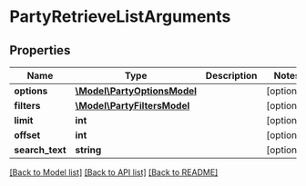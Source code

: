 # PartyRetrieveListArguments

## Properties
Name | Type | Description | Notes
------------ | ------------- | ------------- | -------------
**options** | [**\Model\PartyOptionsModel**](PartyOptionsModel.md) |  | [optional] 
**filters** | [**\Model\PartyFiltersModel**](PartyFiltersModel.md) |  | [optional] 
**limit** | **int** |  | [optional] 
**offset** | **int** |  | [optional] 
**search_text** | **string** |  | [optional] 

[[Back to Model list]](../README.md#documentation-for-models) [[Back to API list]](../README.md#documentation-for-api-endpoints) [[Back to README]](../README.md)


